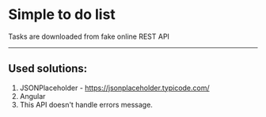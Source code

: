 # Simple to do list

Tasks are downloaded from fake online REST API

-------

## Used solutions:
1. JSONPlaceholder - https://jsonplaceholder.typicode.com/
2. Angular 
3. This API doesn't handle errors message.